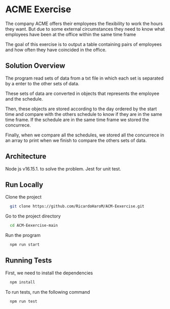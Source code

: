 
# ACME Exercise

The company ACME offers their employees the flexibility to work the hours they want. But due to some external circumstances they need to know what employees have been at the office within the same time frame

The goal of this exercise is to output a table containing pairs of employees and how often they have coincided in the office.


## Solution Overview
The program read sets of data from a txt file in which each set is separated by a enter to the other sets of data.

These sets of data are converted in objects that represents the employee and the schedule.

Then, these objects are stored according to the day ordered by the start time and compare with the others schedule to know if they are in the same time frame. If the schedule are in the same time frame we stored the concurrece.

Finally, when we compare all the schedules, we stored all the concurrece in an array to print when we finish to compare the others sets of data.
## Architecture
Node js v16.15.1. to solve the problem.
Jest for unit test.
## Run Locally

Clone the project

```bash
  git clone https://github.com/RicardoHaroM/ACM-Eexercise.git
```

Go to the project directory

```bash
  cd ACM-Eexercise-main
```

Run the program

```bash
  npm run start
```


## Running Tests

First, we need to install the dependencies

```bash
  npm install
```

To run tests, run the following command

```bash
  npm run test
```

